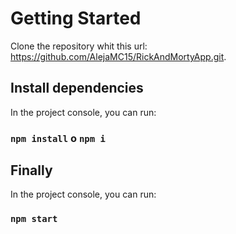 # Getting Started

Clone the repository whit this url: https://github.com/AlejaMC15/RickAndMortyApp.git.

## Install dependencies

In the project console, you can run:

### `npm install` o `npm i`

## Finally

In the project console, you can run:

### `npm start`
